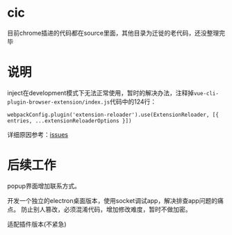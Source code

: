 # cic

目前chrome插进的代码都在source里面，其他目录为迁徙的老代码，还没整理完毕

# 说明

inject在development模式下无法正常使用，暂时的解决办法，注释掉`vue-cli-plugin-browser-extension/index.js`代码中的124行：
```
webpackConfig.plugin('extension-reloader').use(ExtensionReloader, [{ entries, ...extensionReloaderOptions }])
```
详细原因参考：[issues](https://github.com/adambullmer/vue-cli-plugin-browser-extension/issues/120)

# 后续工作

popup界面增加联系方式。

开发一个独立的electron桌面版本，使用socket调试app，解决排查app问题的痛点。
防止别人篡改，必须混淆代码，增加修改难度，暂时不做加密。

适配插件版本(不紧急)



